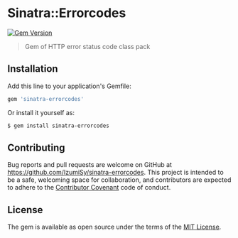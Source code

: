 # Sinatra::Errorcodes
[![Gem Version](https://badge.fury.io/rb/sinatra-errorcodes.svg)](https://badge.fury.io/rb/sinatra-errorcodes)
> Gem of HTTP error status code class pack

## Installation

Add this line to your application's Gemfile:

```ruby
gem 'sinatra-errorcodes'
```

Or install it yourself as:
```bash
$ gem install sinatra-errorcodes
```

## Contributing

Bug reports and pull requests are welcome on GitHub at https://github.com/IzumiSy/sinatra-errorcodes. This project is intended to be a safe, welcoming space for collaboration, and contributors are expected to adhere to the [Contributor Covenant](http://contributor-covenant.org) code of conduct.


## License

The gem is available as open source under the terms of the [MIT License](http://opensource.org/licenses/MIT).

